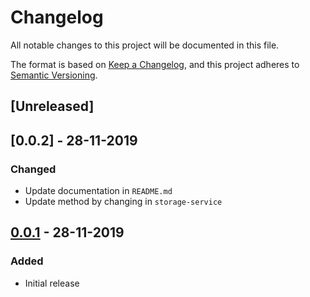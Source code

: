 # Changelog
All notable changes to this project will be documented in this file.

The format is based on [Keep a Changelog](https://keepachangelog.com/en/1.0.0/),
and this project adheres to [Semantic Versioning](https://semver.org/spec/v2.0.0.html).


## [Unreleased]

## [0.0.2] - 28-11-2019

### Changed

- Update documentation in `README.md`
- Update method by changing in `storage-service`


## [0.0.1] - 28-11-2019

### Added

- Initial release

[0.0.1]: https://github.com/GeminiWind/JsonAPIErrors/releases/tag/0.0.1
